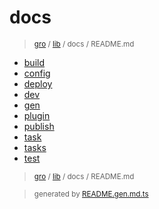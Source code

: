# docs

> <sub>[gro](/../..) / [lib](..) / docs / README.md</sub>

- [build](build.md)
- [config](config.md)
- [deploy](deploy.md)
- [dev](dev.md)
- [gen](gen.md)
- [plugin](plugin.md)
- [publish](publish.md)
- [task](task.md)
- [tasks](tasks.md)
- [test](test.md)

> <sub>[gro](/../..) / [lib](..) / docs / README.md</sub>

> <sub>generated by [README.gen.md.ts](README.gen.md.ts)</sub>
